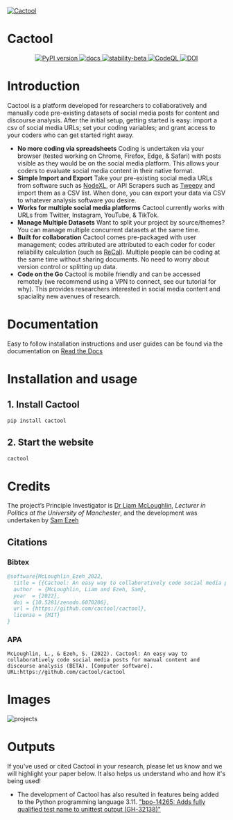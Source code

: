 <a href="#readme">![Cactool](https://i.imgur.com/XooF3N8.png)</a>

# Cactool
<p align="center">
 <a href="https://badge.fury.io/py/Cactool">
  <img src="https://badge.fury.io/py/Cactool.svg" alt="PyPI version">
 </a>
  <a href="https://cactool.readthedocs.io">
  <img src="https://readthedocs.org/projects/cactool/badge/?version=latest&style=flat" alt="docs">
 </a>
  <a href="https://github.com/mkenney/software-guides/blob/master/STABILITY-BADGES.md#beta">
  <img src="https://img.shields.io/badge/stability-beta-33bbff.svg" alt="stability-beta">
 </a>
  <a href="">
  <img src="https://github.com/cactool/cactool/workflows/CodeQL/badge.svg" alt="CodeQL">
 </a>
 <a href="https://doi.org/10.5281/zenodo.6070205">
   <img src="https://zenodo.org/badge/DOI/10.5281/zenodo.6070205.svg" alt="DOI">
 </a>
</p>

# Introduction
Cactool is a platform developed for researchers to collaboratively and manually code pre-existing datasets of social media posts for content and discourse analysis. After the initial setup, getting started is easy: import a csv of social media URLs; set your coding variables; and grant access to your coders who can get started right away.
 
- **No more coding via spreadsheets** Coding is undertaken via your browser (tested working on Chrome, Firefox, Edge, & Safari) with posts visible as they would be on the social media platform. This allows your coders to evaluate social media content in their native format.
- **Simple Import and Export** Take your pre-existing social media URLs from software such as [NodeXL]( https://www.smrfoundation.org/nodexl/), or API Scrapers such as [Tweepy]( https://www.tweepy.org/) and import them as a CSV list. When done, you can export your data via CSV to whatever analysis software you desire.
- **Works for multiple social media platforms** Cactool currently works with URLs from Twitter, Instagram, YouTube, & TikTok.
- **Manage Multiple Datasets** Want to split your project by source/themes? You can manage multiple concurrent datasets at the same time.
- **Built for collaboration** Cactool comes pre-packaged with user management; codes attributed are attributed to each coder for coder reliability calculation (such as [ReCal](http://dfreelon.org/utils/recalfront/)). Multiple people can be coding at the same time without sharing documents. No need to worry about version control or splitting up data.
- **Code on the Go** Cactool is mobile friendly and can be accessed remotely (we recommend using a VPN to connect, see our tutorial for why). This provides researchers interested in social media content and spaciality new avenues of research.
 
# Documentation
Easy to follow installation instructions and user guides can be found via the documentation on [Read the Docs](https://cactool.readthedocs.io)

# Installation and usage
## 1. Install Cactool
```bash
pip install cactool
```
## 2. Start the website
```bash
cactool
```
# Credits
The project’s Principle Investigator is [Dr Liam McLoughlin]( https://www.research.manchester.ac.uk/portal/liam.mcloughlin.html), *Lecturer in Politics at the University of Manchester*, and the development was undertaken by [Sam Ezeh](https://github.com/dignissimus)
## Citations
### Bibtex
```bibtex
@software{McLoughlin_Ezeh_2022,
  title = {{Cactool: An easy way to collaboratively code social media posts for manual content and discourse analysis (BETA)}},
  author  = {McLoughlin, Liam and Ezeh, Sam},
  year  = {2022},
  doi = {10.5281/zenodo.6070206},
  url = {https://github.com/cactool/cactool},
  license = {MIT}
}
```
### APA
```
McLoughlin, L., & Ezeh, S. (2022). Cactool: An easy way to collaboratively code social media posts for manual content and discourse analysis (BETA). [Computer software]. URL:https://github.com/cactool/cactool
```

# Images
![projects](https://user-images.githubusercontent.com/18627392/149658748-f480a750-2a05-4aad-83bd-c30cdbe86891.png)

# Outputs
If you've used or cited Cactool in your research, please let us know and we will highlight your paper below. It also helps us understand who and how it's being used!
- The development of Cactool has also resulted in features being added to the Python programming language 3.11. ["bpo-14265: Adds fully qualified test name to unittest output (GH-32138)"](https://github.com/python/cpython/commit/755be9b1505af591b9f2ee424a6525b6c2b65ce9)
